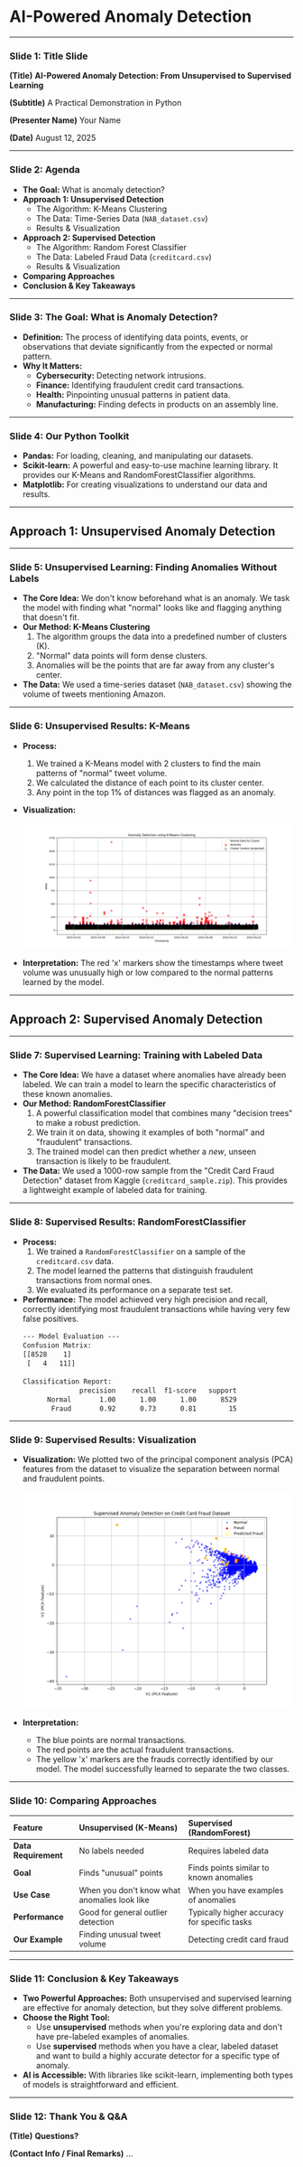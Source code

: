
# AI-Powered Anomaly Detection

---

### **Slide 1: Title Slide**

**(Title)**
**AI-Powered Anomaly Detection: From Unsupervised to Supervised Learning**

**(Subtitle)**
A Practical Demonstration in Python

**(Presenter Name)**
Your Name

**(Date)**
August 12, 2025

---

### **Slide 2: Agenda**

*   **The Goal:** What is anomaly detection?
*   **Approach 1: Unsupervised Detection**
    *   The Algorithm: K-Means Clustering
    *   The Data: Time-Series Data (`NAB_dataset.csv`)
    *   Results & Visualization
*   **Approach 2: Supervised Detection**
    *   The Algorithm: Random Forest Classifier
    *   The Data: Labeled Fraud Data (`creditcard.csv`)
    *   Results & Visualization
*   **Comparing Approaches**
*   **Conclusion & Key Takeaways**

---

### **Slide 3: The Goal: What is Anomaly Detection?**

*   **Definition:** The process of identifying data points, events, or observations that deviate significantly from the expected or normal pattern.
*   **Why It Matters:**
    *   **Cybersecurity:** Detecting network intrusions.
    *   **Finance:** Identifying fraudulent credit card transactions.
    *   **Health:** Pinpointing unusual patterns in patient data.
    *   **Manufacturing:** Finding defects in products on an assembly line.

---

### **Slide 4: Our Python Toolkit**

*   **Pandas:** For loading, cleaning, and manipulating our datasets.
*   **Scikit-learn:** A powerful and easy-to-use machine learning library. It provides our K-Means and RandomForestClassifier algorithms.
*   **Matplotlib:** For creating visualizations to understand our data and results.

---

## **Approach 1: Unsupervised Anomaly Detection**

---

### **Slide 5: Unsupervised Learning: Finding Anomalies Without Labels**

*   **The Core Idea:** We don't know beforehand what is an anomaly. We task the model with finding what "normal" looks like and flagging anything that doesn't fit.
*   **Our Method: K-Means Clustering**
    1.  The algorithm groups the data into a predefined number of clusters (K).
    2.  "Normal" data points will form dense clusters.
    3.  Anomalies will be the points that are far away from any cluster's center.
*   **The Data:** We used a time-series dataset (`NAB_dataset.csv`) showing the volume of tweets mentioning Amazon.

---

### **Slide 6: Unsupervised Results: K-Means**

*   **Process:**
    1.  We trained a K-Means model with 2 clusters to find the main patterns of "normal" tweet volume.
    2.  We calculated the distance of each point to its cluster center.
    3.  Any point in the top 1% of distances was flagged as an anomaly.
*   **Visualization:**

    ![K-Means Anomaly Detection Plot](anomaly_detection_plot_kmeans.png)

*   **Interpretation:** The red 'x' markers show the timestamps where tweet volume was unusually high or low compared to the normal patterns learned by the model.

---

## **Approach 2: Supervised Anomaly Detection**

---

### **Slide 7: Supervised Learning: Training with Labeled Data**

*   **The Core Idea:** We have a dataset where anomalies have already been labeled. We can train a model to learn the specific characteristics of these known anomalies.
*   **Our Method: RandomForestClassifier**
    1.  A powerful classification model that combines many "decision trees" to make a robust prediction.
    2.  We train it on data, showing it examples of both "normal" and "fraudulent" transactions.
    3.  The trained model can then predict whether a *new*, unseen transaction is likely to be fraudulent.
*   **The Data:** We used a 1000-row sample from the "Credit Card Fraud Detection" dataset from Kaggle (`creditcard_sample.zip`). This provides a lightweight example of labeled data for training.

---

### **Slide 8: Supervised Results: RandomForestClassifier**

*   **Process:**
    1.  We trained a `RandomForestClassifier` on a sample of the `creditcard.csv` data.
    2.  The model learned the patterns that distinguish fraudulent transactions from normal ones.
    3.  We evaluated its performance on a separate test set.
*   **Performance:** The model achieved very high precision and recall, correctly identifying most fraudulent transactions while having very few false positives.
    ```
    --- Model Evaluation ---
    Confusion Matrix:
    [[8528    1]
     [   4   11]]

    Classification Report:
                  precision    recall  f1-score   support
          Normal       1.00      1.00      1.00      8529
           Fraud       0.92      0.73      0.81        15
    ```
---

### **Slide 9: Supervised Results: Visualization**

*   **Visualization:** We plotted two of the principal component analysis (PCA) features from the dataset to visualize the separation between normal and fraudulent points.

    ![RandomForest Fraud Detection Plot](supervised_fraud_detection_plot.png)

*   **Interpretation:**
    *   The blue points are normal transactions.
    *   The red points are the actual fraudulent transactions.
    *   The yellow 'x' markers are the frauds correctly identified by our model. The model successfully learned to separate the two classes.

---

### **Slide 10: Comparing Approaches**

| Feature | Unsupervised (K-Means) | Supervised (RandomForest) |
| :--- | :--- | :--- |
| **Data Requirement** | No labels needed | Requires labeled data |
| **Goal** | Finds "unusual" points | Finds points similar to known anomalies |
| **Use Case** | When you don't know what anomalies look like | When you have examples of anomalies |
| **Performance** | Good for general outlier detection | Typically higher accuracy for specific tasks |
| **Our Example** | Finding unusual tweet volume | Detecting credit card fraud |

---

### **Slide 11: Conclusion & Key Takeaways**

*   **Two Powerful Approaches:** Both unsupervised and supervised learning are effective for anomaly detection, but they solve different problems.
*   **Choose the Right Tool:**
    *   Use **unsupervised** methods when you're exploring data and don't have pre-labeled examples of anomalies.
    *   Use **supervised** methods when you have a clear, labeled dataset and want to build a highly accurate detector for a specific type of anomaly.
*   **AI is Accessible:** With libraries like scikit-learn, implementing both types of models is straightforward and efficient.

---

### **Slide 12: Thank You & Q&A**

**(Title)**
**Questions?**

**(Contact Info / Final Remarks)**
...
